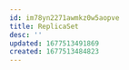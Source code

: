 ```yaml
---
id: im78yn2271awmkz0w5aopve
title: ReplicaSet
desc: ''
updated: 1677513491869
created: 1677513484823
---
```


